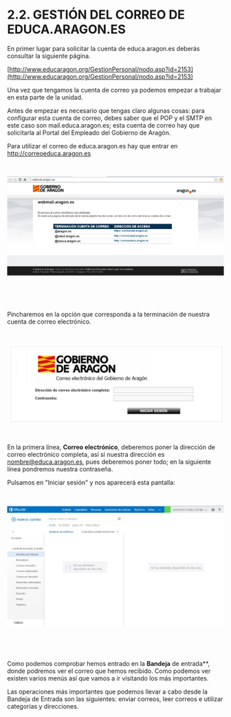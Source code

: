 
# 2.2. GESTIÓN DEL CORREO DE EDUCA.ARAGON.ES

En primer lugar para solicitar la cuenta de educa.aragon.es deberás consultar la siguiente página.

[http://www.educaragon.org/GestionPersonal/nodo.asp?id=2153](http://www.educaragon.org/GestionPersonal/nodo.asp?id=2153)

Una vez que tengamos la cuenta de correo ya podemos empezar a trabajar en esta parte de la unidad.

Antes de empezar es necesario que tengas claro algunas cosas: para configurar esta cuenta de correo, debes saber que el POP y el SMTP en este caso son mail.educa.aragon.es; esta cuenta de correo hay que solicitarla al Portal del Empleado del Gobierno de Aragón.

Para utilizar el correo de educa.aragon.es hay que entrar en  <a>http://correoeduca.aragon.es</a>

 


![1.8. Webmail Aragón. Captura de pantalla.](img/correo1.jpg)

 

 

Pincharemos en la opción que corresponda a la terminación de nuestra cuenta de correo electrónico.

 


![1.9. Iniciar sesión. Captura de pantalla.](img/correo2.jpg)

 

En la primera línea, **Correo electrónico**, deberemos poner la dirección de correo electrónico completa, así si nuestra dirección es nombre@educa.aragon.es, pues deberemos poner todo; en la siguiente línea pondremos nuestra contraseña.

Pulsamos en "Iniciar sesión" y nos aparecerá esta pantalla:

 


![1.10. Nuevo correo. Captura de pantalla.](img/correo3.jpg)

 

 

Como podemos comprobar hemos entrado en la **Bandeja** de entrada**, donde podremos ver el correo que hemos recibido. Como podemos ver existen varios menús así que vamos a ir visitando los más importantes.

Las operaciones más importantes que podemos llevar a cabo desde la Bandeja de Entrada son las siguientes: enviar correos, leer correos e utilizar categorías y direcciones.

